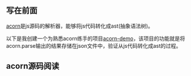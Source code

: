 ## 写在前面
[acorn](https://github.com/acornjs/acorn)是js源码的解析器，能够将js代码转化成ast(抽象语法树)。

以下是我创建一个为熟悉acorn练手的项目[acorn-demo](https://github.com/XingGuoZM/blog/tree/master/%E5%89%8D%E7%AB%AF%E5%B7%A5%E7%A8%8B%E5%8C%96/acorn-demo)，该项目的功能就是将acorn.parse输出的结果存储在json文件中，验证从js代码转化成ast的过程。

## acorn源码阅读

